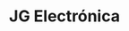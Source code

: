 ---
title: "JG Electrónica"
url: /ciudad-autonoma-de-buenos-aires/jg-electronica/
shop: electrónica
---
